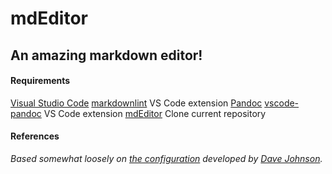# mdEditor

## An amazing markdown editor!


#### Requirements

[Visual Studio Code](https://code.visualstudio.com/Download)
[markdownlint](https://marketplace.visualstudio.com/items?itemName=DavidAnson.vscode-markdownlint) VS Code extension
[Pandoc](http://pandoc.org/installing.html)
[vscode-pandoc](https://marketplace.visualstudio.com/items?itemName=DougFinke.vscode-pandoc) VS Code extension
[mdEditor](https://github.com/killshot13/mdEditor.git) Clone current repository

#### References 

_Based somewhat loosely on [the configuration](https://thisdavej.com/build-an-amazing-markdown-editor-using-visual-studio-code-and-pandoc) developed by [Dave Johnson](https://thisdavej.com/)._
<br />
